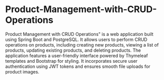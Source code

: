 # Product-Management-with-CRUD-Operations
Product Management with CRUD Operations" is a web application built using Spring Boot and PostgreSQL. It allows users to perform CRUD operations on products, including creating new products, viewing a list of products, updating existing products, and deleting products. The application features a user-friendly interface powered by Thymeleaf templates and Bootstrap for styling. It incorporates secure user authentication using JWT tokens and ensures smooth file uploads for product images.
